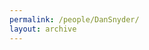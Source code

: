 ```yaml
---
permalink: /people/DanSnyder/
layout: archive
---
```

<!DOCTYPE html>
<html>
<head>
<title>About Dan Snyder</title> 
</head>
</html>
